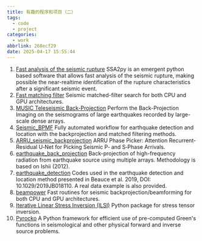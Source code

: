 ```yaml
---
title: 有趣的程序和项目（二）
tags:
  - code
  - project
categories:
  - work
abbrlink: 268ecf29
date: 2025-04-17 15:55:44
---
```

1. [Fast analysis of the seismic rupture](https://ssa2py.readthedocs.io/en/stable/basic_info.html) SSA2py is an emergent python based software that allows fast analysis of the seismic rupture, making possible the near-realtime identification of the rupture characteristics after a significant seismic event. 
2. [Fast matching filter](https://github.com/beridel/fast_matched_filter) Seismic matched-filter search for both CPU and GPU architectures.
3. [MUSIC Teleseismic Back-Projection](https://github.com/lsmeng/MUSICBP) Perform the Back-Projection Imaging on the seismograms of large earthquakes recorded by large-scale dense arrays.
4. [Seismic_BPMF](https://ebeauce.github.io/Seismic_BPMF/index.html) Fully automated workflow for earthquake detection and location with the backprojection and matched filtering methods.
5. [ARRU_seismic_backprojection](https://github.com/tso1257771/Attention-Recurrent-Residual-U-Net-for-earthquake-detection) ARRU Phase Picker: Attention Recurrent‐Residual U‐Net for Picking Seismic P‐ and S‐Phase Arrivals.
6. [earthquake_back_projection](https://github.com/ajay6763/earthquake_back_projection) Back-projection of high-frequency radiation from earthquake source using multiple arrays. Methodology is based on Ishii (2012). 
7. [earthquake_detection](https://github.com/ebeauce/earthquake_detection_EB_et_al_2019) Codes used in the earthquake detection and location method presented in Beauce et al. 2019, DOI: 10.1029/2019JB018110. A real data example is also provided.
8. [beampower](https://ebeauce.github.io/beampower/introduction.html) Fast routines for seismic backprojection/beamforming for both CPU and GPU architectures.
9. [Iterative Linear Stress Inversion (ILSI)](https://ebeauce.github.io/ILSI/) Python package for stress tensor inversion. 
10. [Pyrocko](https://git.pyrocko.org/pyrocko/pyrocko/) A Python framework for efficient use of pre-computed Green's functions in seismological and other physical forward and inverse source problems.


